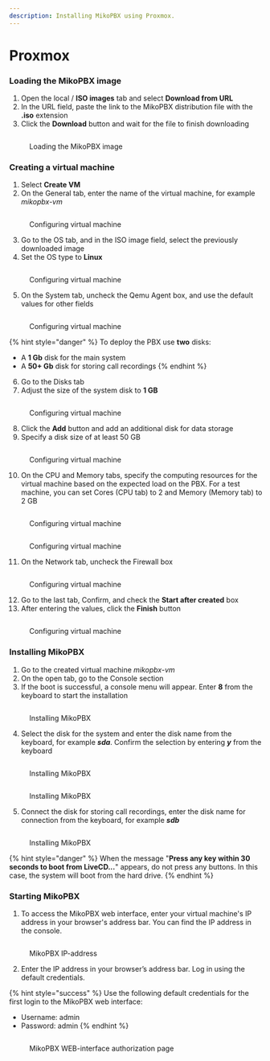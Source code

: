```yaml
---
description: Installing MikoPBX using Proxmox.
---
```


# Proxmox

### **Loading the MikoPBX image**

1. Open the local / **ISO images** tab and select **Download from URL**
2. In the URL field, paste the link to the MikoPBX distribution file with the **.iso** extension
3. Click the **Download** button and wait for the file to finish downloading

<figure><img src="../../.gitbook/assets/MikoPBXProxmoxInstallation_1_1.png" alt=""><figcaption><p>Loading the MikoPBX image</p></figcaption></figure>

### **Creating a virtual machine**

1. Select **Create VM**
2. On the General tab, enter the name of the virtual machine, for example _mikopbx-vm_

<figure><img src="../../.gitbook/assets/MikoPBXProxmoxInstallation_2_1.png" alt=""><figcaption><p>Configuring virtual machine</p></figcaption></figure>

3. Go to the OS tab, and in the ISO image field, select the previously downloaded image
4. Set the OS type to **Linux**

<figure><img src="../../.gitbook/assets/MikoPBXProxmoxInstallation_3_1.png" alt=""><figcaption><p>Configuring virtual machine</p></figcaption></figure>

5. On the System tab, uncheck the Qemu Agent box, and use the default values for other fields

<figure><img src="../../.gitbook/assets/MikoPBXProxmoxInstallation_4_1.png" alt=""><figcaption><p>Configuring virtual machine</p></figcaption></figure>

{% hint style="danger" %}
To deploy the PBX use **two** disks:

* A **1 Gb** disk for the main system
* A **50+ Gb** disk for storing call recordings
{% endhint %}

6. Go to the Disks tab
7. Adjust the size of the system disk to **1 GB**

<figure><img src="../../.gitbook/assets/MikoPBXProxmoxInstallation_5_1.png" alt=""><figcaption><p>Configuring virtual machine</p></figcaption></figure>

8. Click the **Add** button and add an additional disk for data storage
9. Specify a disk size of at least 50 GB

<figure><img src="../../.gitbook/assets/MikoPBXProxmoxInstallation_6_1.png" alt=""><figcaption><p>Configuring virtual machine</p></figcaption></figure>

10. On the CPU and Memory tabs, specify the computing resources for the virtual machine based on the expected load on the PBX. For a test machine, you can set Cores (CPU tab) to 2 and Memory (Memory tab) to 2 GB

<figure><img src="../../.gitbook/assets/MikoPBXProxmoxInstallation_7_1.png" alt=""><figcaption><p>Configuring virtual machine</p></figcaption></figure>

<figure><img src="../../.gitbook/assets/MikoPBXProxmoxInstallation_8_1.png" alt=""><figcaption><p>Configuring virtual machine</p></figcaption></figure>

11. On the Network tab, uncheck the Firewall box

<figure><img src="../../.gitbook/assets/MikoPBXProxmoxInstallation_9_2.png" alt=""><figcaption><p>Configuring virtual machine</p></figcaption></figure>

12. Go to the last tab, Confirm, and check the **Start after created** box
13. After entering the values, click the **Finish** button

<figure><img src="../../.gitbook/assets/MikoPBXProxmoxInstallation_10_1.png" alt=""><figcaption><p>Configuring virtual machine</p></figcaption></figure>

### **Installing MikoPBX**

1. Go to the created virtual machine _mikopbx-vm_
2. On the open tab, go to the Console section
3. If the boot is successful, a console menu will appear. Enter **8** from the keyboard to start the installation

<figure><img src="../../.gitbook/assets/MikoPBXProxmoxInstallation_11_1.png" alt=""><figcaption><p>Installing MikoPBX</p></figcaption></figure>

4. Select the disk for the system and enter the disk name from the keyboard, for example _**sda**_. Confirm the selection by entering _**y**_ from the keyboard

<figure><img src="../../.gitbook/assets/MikoPBXProxmoxInstallation_12_1.png" alt=""><figcaption><p>Installing MikoPBX</p></figcaption></figure>

<figure><img src="../../.gitbook/assets/MikoPBXProxmoxInstallation_13_1.png" alt=""><figcaption><p>Installing MikoPBX</p></figcaption></figure>

5. Connect the disk for storing call recordings, enter the disk name for connection from the keyboard, for example _**sdb**_

<figure><img src="../../.gitbook/assets/MikoPBXProxmoxInstallation_14_1.png" alt=""><figcaption><p>Installing MikoPBX</p></figcaption></figure>

{% hint style="danger" %}
When the message "**Press any key within 30 seconds to boot from LiveCD...**" appears, do not press any buttons. In this case, the system will boot from the hard drive.
{% endhint %}

### **Starting MikoPBX**

1. To access the MikoPBX web interface, enter your virtual machine's IP address in your browser's address bar. You can find the IP address in the console.

<figure><img src="../../.gitbook/assets/MikoPBXProxmoxInstallation_15_1.png" alt=""><figcaption><p>MikoPBX IP-address</p></figcaption></figure>

2. Enter the IP address in your browser’s address bar. Log in using the default credentials.

{% hint style="success" %}
Use the following default credentials for the first login to the MikoPBX web interface:

* Username: admin
* Password: admin
{% endhint %}

<figure><img src="../../.gitbook/assets/MikoPBXProxmoxInstallation_17 (1).png" alt=""><figcaption><p>MikoPBX WEB-interface authorization page</p></figcaption></figure>
